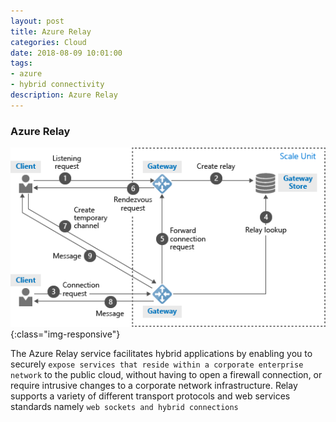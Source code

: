 ```yaml
---
layout: post
title: Azure Relay
categories: Cloud
date: 2018-08-09 10:01:00
tags:
- azure
- hybrid connectivity
description: Azure Relay
---
```


### Azure Relay          

![Azure](/img/AzureRelay/azurerelay.jpg){:class="img-responsive"}
<br/>

The Azure Relay service facilitates hybrid applications by enabling you to securely `expose services that reside within a corporate enterprise network` to the public cloud, without having to open a firewall connection, or require intrusive changes to a corporate network infrastructure. Relay supports a variety of different transport protocols and web services standards namely `web sockets and hybrid connections`                             
